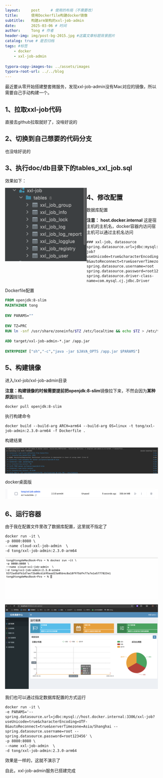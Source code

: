 ```yaml
---
layout:     post     # 使用的布局（不需要改）
title:      使用Dockerfile构建docker镜像 
subtitle:   构建arm架构的xxl-job-admin
date:       2025-03-06 # 时间
author:     Tong # 作者
header-img: img/post-bg-2015.jpg #这篇文章标题背景图片
catalog: true # 是否归档
tags: #标签
    - docker
    - xxl-job-admin

typora-copy-images-to: ../assets/images
typora-root-url: ../../blog
---
```


最近要从零开始搭建整套微服务，发现xxl-job-admin没有Mac对应的镜像，所以需要自己手动构建一个。



## 1、拉取xxl-job代码

直接去github拉取就好了，没啥好说的



## 2、切换到自己想要的代码分支

也没啥好说的



## 3、执行doc/db目录下的tables_xxl_job.sql

效果如下：

<img src="/assets/images/image-20250306162921037.png" alt="image-20250306162921037" style="zoom:120%;" align=left />



## 4、修改配置

数据库配置

**注意：** **host.docker.internal** 这是宿主机的主机名，docker容器内访问宿主机可以通过主机名访问

```properties
### xxl-job, datasource
spring.datasource.url=jdbc:mysql://host.docker.internal:3306/xxl-job?useUnicode=true&characterEncoding=UTF-8&autoReconnect=true&serverTimezone=Asia/Shanghai
spring.datasource.username=root
spring.datasource.password=root123456
spring.datasource.driver-class-name=com.mysql.cj.jdbc.Driver
```



Dockerfile配置

````dockerfile
FROM openjdk:8-slim
MAINTAINER tong

ENV PARAMS=""

ENV TZ=PRC
RUN ln -snf /usr/share/zoneinfo/$TZ /etc/localtime && echo $TZ > /etc/timezone

ADD target/xxl-job-admin-*.jar /app.jar

ENTRYPOINT ["sh","-c","java -jar $JAVA_OPTS /app.jar $PARAMS"]
````







## 5、构建镜像

进入/xxl-job/xxl-job-admin目录

**注意：**构建镜像的时候需要提前把**openjdk:8-slim**镜像拉下来，不然会因为**某种原因**报错。

```shell
docker pull openjdk:8-slim
```



执行构建命令

```shell
docker build --build-arg ARCH=arm64 --build-arg OS=linux -t tong/xxl-job-admin:2.3.0-arm64 -f Dockerfile .
```

构建结果

![image-20250306163922390](/assets/images/image-20250306163922390.png)

docker桌面版

![image-20250306164100894](/assets/images/image-20250306164100894.png)



## 6、运行容器

由于我在配置文件里改了数据库配置，这里就不指定了

```shell
docker run -it \
-p 8080:8080 \
--name cloud-xxl-job-admin  \
-d tong/xxl-job-admin:2.3.0-arm64
```

![image-20250306164327957](/assets/images/image-20250306164327957.png)

![image-20250306164354043](/assets/images/image-20250306164354043.png)





我们也可以通过指定数据库配置的方式运行

```shell
docker run -it \
-e PARAMS='--spring.datasource.url=jdbc:mysql://host.docker.internal:3306/xxl-job?useUnicode=true&characterEncoding=UTF-8&autoReconnect=true&serverTimezone=Asia/Shanghai --spring.datasource.username=root --spring.datasource.password=root123456' \
-p 8080:8080 \
--name xxl-job-admin  \
-d tong/xxl-job-admin:2.3.0-arm64
```

效果是一样的，这就不演示了



自此，xxl-job-admin服务已搭建完成

